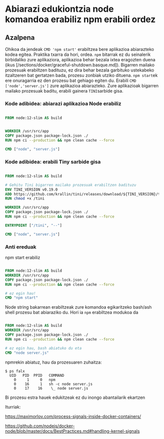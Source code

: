 # Abiarazi edukiontzia node komandoa erabiliz npm erabili ordez

## Azalpena

Ohikoa da jendeak `CMD 'npm start'` erabiltzea bere aplikazioa abiarazteko kodea egitea. Praktika txarra da hori, ordea. `npm` bitarrak ez du seinalerik birbidaliko zure aplikaziora, aplikazioa behar bezala ixtea eragozten duena (ikus [/sections/docker/graceful-shutdown.basque.md]). Bigarren mailako prozesuak  erabiltzen badituzu, ez dira behar bezala garbituko ustekabeko itzaltzeren bat gertatzen bada, prozesu zonbiak utziko dituena. `npm start`ek ere onuragarria ez den prozesu bat gehiago egiten du. Erabili `CMD ['node','server.js']` zure aplikazioa abiarazteko. Zure aplikazioak bigarren mailako prozesuak baditu, erabili gainera `TINI`sarbide gisa.

### Kode adibidea: abiarazi aplikazioa Node erabiliz

```dockerfile

FROM node:12-slim AS build


WORKDIR /usr/src/app
COPY package.json package-lock.json ./
RUN npm ci --production && npm clean cache --force

CMD ["node", "server.js"]
```

### Kode adibidea: erabili Tiny sarbide gisa

```dockerfile

FROM node:12-slim AS build

# Gehitu Tini bigarren mailako prozesuak erabiltzen badituzu
ENV TINI_VERSION v0.19.0
ADD https://github.com/krallin/tini/releases/download/${TINI_VERSION}/tini /tini
RUN chmod +x /tini

WORKDIR /usr/src/app
COPY package.json package-lock.json ./
RUN npm ci --production && npm clean cache --force

ENTRYPOINT ["/tini", "--"]

CMD ["node", "server.js"]
```

### Anti ereduak

npm start erabiliz

```dockerfile

FROM node:12-slim AS build
WORKDIR /usr/src/app
COPY package.json package-lock.json ./
RUN npm ci --production && npm clean cache --force

# ez egin hau!
CMD "npm start"
```
Node string bakarrean erabiltzeak zure komandoa egikaritzeko bash/ash shell prozesu bat abiaraziko du. Hori ia `npm` erabiltzea modukoa da

```dockerfile

FROM node:12-slim AS build
WORKDIR /usr/src/app
COPY package.json package-lock.json ./
RUN npm ci --production && npm clean cache --force

# ez egin hau, bash abiatuko du eta
CMD "node server.js"
```

npmrekin abiatuz, hau da prozesuaren zuhaitza:

```
$ ps falx
  UID   PID  PPID   COMMAND
    0     1     0   npm
    0    16     1   sh -c node server.js
    0    17    16    \_ node server.js
```

Bi prozesu estra hauek edukitzeak ez du inongo abantailarik ekartzen

Iturriak:

https://maximorlov.com/process-signals-inside-docker-containers/

https://github.com/nodejs/docker-node/blob/master/docs/BestPractices.md#handling-kernel-signals
